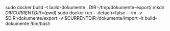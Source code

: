 sudo docker build -t build-dokumente .
DIR=/tmp/dokumente-export/
mkdir $DIR
CURRENTDIR=$(pwd)
sudo docker run --detach=false --rm -v $DIR:/dokumente/export -v $CURRENTDIR:/dokumente/import -it build-dokumente /bin/bash
